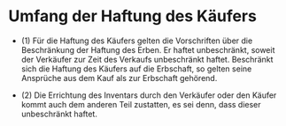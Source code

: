 # Umfang der Haftung des Käufers

- (1) Für die Haftung des Käufers gelten die Vorschriften über die Beschränkung der Haftung des Erben. Er haftet unbeschränkt, soweit der Verkäufer zur Zeit des Verkaufs unbeschränkt haftet. Beschränkt sich die Haftung des Käufers auf die Erbschaft, so gelten seine Ansprüche aus dem Kauf als zur Erbschaft gehörend.

- (2) Die Errichtung des Inventars durch den Verkäufer oder den Käufer kommt auch dem anderen Teil zustatten, es sei denn, dass dieser unbeschränkt haftet.

